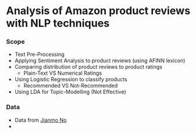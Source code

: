 # Analysis of Amazon product reviews with NLP techniques

### Scope
- Text Pre-Processing
- Applying Sentiment Analysis to product reviews (using AFINN lexicon)
- Comparing distribution of product reviews to product ratings
  - Plain-Text VS Numerical Ratings
- Using Logistic Regression to classify products
  - Recommended VS Not-Recommended
- Using LDA for Topic-Modelling (Not Effective)

### Data
- Data from [Jianmo No]('https://nijianmo.github.io/amazon/index.html')
- 
